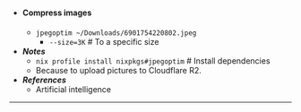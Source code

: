 - #### Compress images
    - `jpegoptim ~/Downloads/6901754220802.jpeg`
        - `--size=3K` # To a specific size
- ***Notes***
    - `nix profile install nixpkgs#jpegoptim` # Install dependencies
    - Because to upload pictures to Cloudflare R2.
- ***References***
    - Artificial intelligence
- ---
